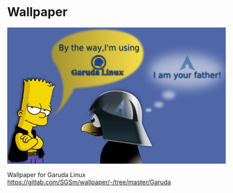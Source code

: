 # Wallpaper

<img src=https://github.com/sgse/wallpaper/blob/master/Garuda-btw-02-sgs.png>

Wallpaper for Garuda Linux https://gitlab.com/SGSm/wallpaper/-/tree/master/Garuda
